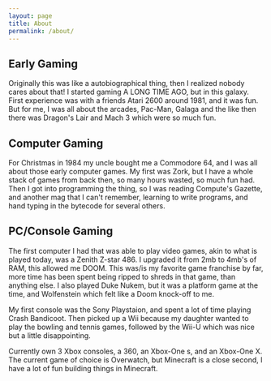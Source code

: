 ```yaml
---
layout: page
title: About
permalink: /about/
---
```


## Early Gaming

Originally this was like a autobiographical thing, then I realized nobody cares about that! I started gaming A LONG TIME AGO, but in this galaxy. First experience was with a friends Atari 2600 around 1981, and it was fun. But for me, I was all about the arcades, Pac-Man, Galaga and the like then there was Dragon's Lair and Mach 3 which were so much fun.

## Computer Gaming

For Christmas in 1984 my uncle bought me a Commodore 64, and I was all about those early computer games. My first was Zork, but I have a whole stack of games from back then, so many hours wasted, so much fun had. Then I got into programming the thing, so I was reading Compute's Gazette, and another mag that I can't remember, learning to write programs, and hand typing in the bytecode for several others.

## PC/Console Gaming

The first computer I had that was able to play video games, akin to what is played today, was a Zenith Z-star 486. I upgraded it from 2mb to 4mb's of RAM, this allowed me DOOM. This was/is my favorite game franchise by far, more time has been spent being ripped to shreds in that game, than anything else. I also played Duke Nukem, but it was a platform game at the time, and Wolfenstein which felt like a Doom knock-off to me.

My first console was the Sony Playstaion, and spent a lot of time playing Crash Bandicoot. Then picked up a Wii because my daughter wanted to play the bowling and tennis games, followed by the Wii-U which was nice but a little disappointing.

Currently own 3 Xbox consoles, a 360, an Xbox-One s, and an Xbox-One X. The current game of choice is Overwatch, but Minecraft is a close second, I have a lot of fun building things in Minecraft.
